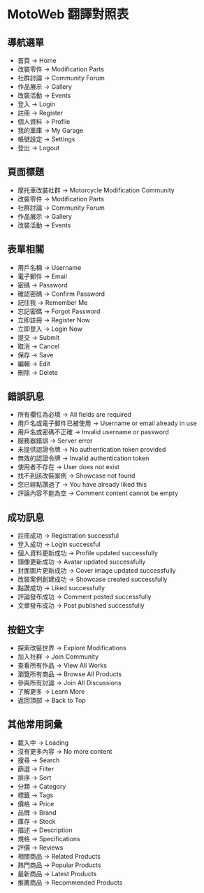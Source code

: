# MotoWeb 翻譯對照表

## 導航選單
- 首頁 → Home
- 改裝零件 → Modification Parts
- 社群討論 → Community Forum
- 作品展示 → Gallery
- 改裝活動 → Events
- 登入 → Login
- 註冊 → Register
- 個人資料 → Profile
- 我的車庫 → My Garage
- 帳號設定 → Settings
- 登出 → Logout

## 頁面標題
- 摩托車改裝社群 → Motorcycle Modification Community
- 改裝零件 → Modification Parts
- 社群討論 → Community Forum
- 作品展示 → Gallery
- 改裝活動 → Events

## 表單相關
- 用戶名稱 → Username
- 電子郵件 → Email
- 密碼 → Password
- 確認密碼 → Confirm Password
- 記住我 → Remember Me
- 忘記密碼 → Forgot Password
- 立即註冊 → Register Now
- 立即登入 → Login Now
- 提交 → Submit
- 取消 → Cancel
- 保存 → Save
- 編輯 → Edit
- 刪除 → Delete

## 錯誤訊息
- 所有欄位為必填 → All fields are required
- 用戶名或電子郵件已被使用 → Username or email already in use
- 用戶名或密碼不正確 → Invalid username or password
- 服務器錯誤 → Server error
- 未提供認證令牌 → No authentication token provided
- 無效的認證令牌 → Invalid authentication token
- 使用者不存在 → User does not exist
- 找不到該改裝案例 → Showcase not found
- 您已經點讚過了 → You have already liked this
- 評論內容不能為空 → Comment content cannot be empty

## 成功訊息
- 註冊成功 → Registration successful
- 登入成功 → Login successful
- 個人資料更新成功 → Profile updated successfully
- 頭像更新成功 → Avatar updated successfully
- 封面圖片更新成功 → Cover image updated successfully
- 改裝案例創建成功 → Showcase created successfully
- 點讚成功 → Liked successfully
- 評論發布成功 → Comment posted successfully
- 文章發布成功 → Post published successfully

## 按鈕文字
- 探索改裝世界 → Explore Modifications
- 加入社群 → Join Community
- 查看所有作品 → View All Works
- 瀏覽所有商品 → Browse All Products
- 參與所有討論 → Join All Discussions
- 了解更多 → Learn More
- 返回頂部 → Back to Top

## 其他常用詞彙
- 載入中 → Loading
- 沒有更多內容 → No more content
- 搜尋 → Search
- 篩選 → Filter
- 排序 → Sort
- 分類 → Category
- 標籤 → Tags
- 價格 → Price
- 品牌 → Brand
- 庫存 → Stock
- 描述 → Description
- 規格 → Specifications
- 評價 → Reviews
- 相關商品 → Related Products
- 熱門商品 → Popular Products
- 最新商品 → Latest Products
- 推薦商品 → Recommended Products 
